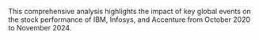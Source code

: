 This comprehensive analysis highlights the impact of key global events on the stock performance of IBM, Infosys, and Accenture from October 2020 to November 2024.